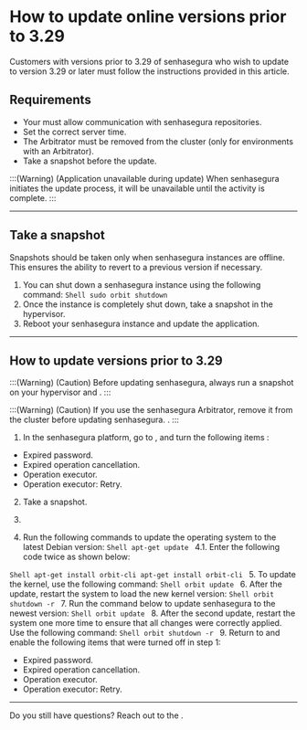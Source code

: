 # How to update online versions prior to 3.29 

Customers with versions prior to 3.29 of senhasegura who wish to update to version 3.29 or later must follow the instructions provided in this article.

## Requirements


* Your  must allow communication with senhasegura repositories.
* Set the correct server time.
* The Arbitrator must be removed from the cluster (only for environments with an Arbitrator).
* Take a snapshot before the update.

:::(Warning) (Application unavailable during update)
When senhasegura initiates the update process, it will be unavailable until the activity is complete.
:::

* * *

## Take a snapshot

Snapshots should be taken only when senhasegura instances are offline. This ensures the ability to revert to a previous version if necessary.

1. You can shut down a senhasegura instance using the following command:
`Shell
sudo orbit shutdown
`
2. Once the instance is completely shut down, take a snapshot in the hypervisor. 
3. Reboot your senhasegura instance and update the application.

* * *

## How to update versions prior to 3.29


:::(Warning) (Caution)
Before updating senhasegura, always run a snapshot on your hypervisor and .
:::

:::(Warning) (Caution)
If you use the senhasegura Arbitrator, remove it from the cluster before updating senhasegura. .
:::

1. In the senhasegura platform, go to , and turn the following items :


* Expired password.
* Expired operation cancellation. 
* Operation executor.
* Operation executor: Retry.


2. Take a snapshot. 
3.  



4. Run the following commands to update the operating system to the latest Debian version:
`Shell
apt-get update
`
4.1. Enter the following code twice as shown below:
 
`Shell
apt-get install orbit-cli
apt-get install orbit-cli
`
5. To update the kernel, use the following command:
`Shell
orbit update
`
6. After the update, restart the system to load the new kernel version:
`Shell
orbit shutdown -r
`
7. Run the command below to update senhasegura to the newest version:
`Shell
orbit update
`
8. After the second update, restart the system one more time to ensure that all changes were correctly applied. Use the following command:
`Shell
orbit shutdown -r
`
9. Return to  and enable the following items that were turned off in step 1:

* Expired password.
* Expired operation cancellation.
* Operation executor.
* Operation executor: Retry.

* * *

Do you still have questions? Reach out to the .